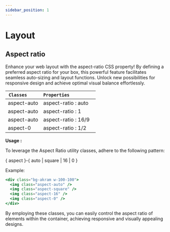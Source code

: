```yaml
---
sidebar_position: 1
---
```


# Layout

## Aspect ratio

Enhance your web layout with the aspect-ratio CSS property! By defining a preferred aspect ratio for your box, this powerful feature facilitates seamless auto-sizing and layout functions. Unlock new possibilities for responsive design and achieve optimal visual balance effortlessly.

| `Classes    ` | `Properties         ` |
| ------------- | --------------------- |
| aspect-auto   | aspect-ratio : auto   |
| aspect-auto   | aspect-ratio : 1      |
| aspect-auto   | aspect-ratio : 16/9   |
| aspect-0      | aspect-ratio : 1/2    |

**Usage :**

To leverage the Aspect Ratio utility classes, adhere to the following pattern:

{ aspect }-{ auto | square | 16 | 0 }

Example:

```jsx
<div class="bg-akram w-100-100">
  <img class="aspect-auto" />
  <img class="aspect-square" />
  <img class="aspect-16" />
  <img class="aspect-0" />
</div>
```

By employing these classes, you can easily control the aspect ratio of elements within the container, achieving responsive and visually appealing designs.
